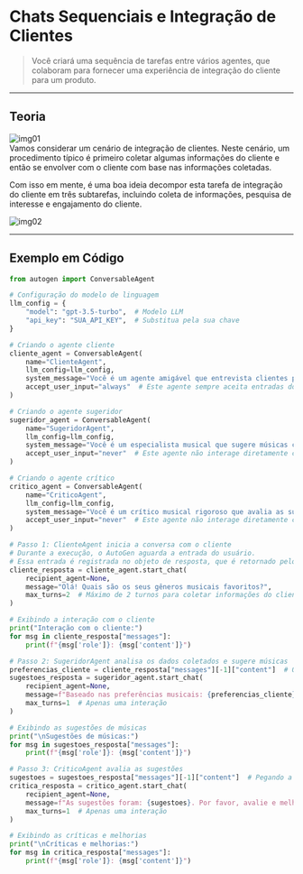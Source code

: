 # Chats Sequenciais e Integração de Clientes

> Você criará uma sequência de tarefas entre vários agentes,
que colaboram para fornecer uma experiência de integração do cliente para um produto.

---
## Teoria

![img01](https://github.com/user-attachments/assets/c6dffbc3-de71-4191-88df-7e357296fd12)<br>
Vamos considerar um cenário de integração de clientes.
Neste cenário, um procedimento típico é primeiro coletar algumas informações do cliente e então se envolver com o cliente
com base nas informações coletadas.

Com isso em mente, é uma boa ideia decompor esta tarefa de integração do cliente em três subtarefas,
incluindo coleta de informações, pesquisa de interesse e engajamento do cliente.

![img02](https://github.com/user-attachments/assets/f80245a5-53da-4cb8-b673-b945bcdaa043)<br>

---
## Exemplo em Código

```python
from autogen import ConversableAgent

# Configuração do modelo de linguagem
llm_config = {
    "model": "gpt-3.5-turbo",  # Modelo LLM
    "api_key": "SUA_API_KEY",  # Substitua pela sua chave
}

# Criando o agente cliente
cliente_agent = ConversableAgent(
    name="ClienteAgent",
    llm_config=llm_config,
    system_message="Você é um agente amigável que entrevista clientes para entender seus gostos musicais.",
    accept_user_input="always"  # Este agente sempre aceita entradas do usuário
)

# Criando o agente sugeridor
sugeridor_agent = ConversableAgent(
    name="SugeridorAgent",
    llm_config=llm_config,
    system_message="Você é um especialista musical que sugere músicas com base nos gostos fornecidos pelo ClienteAgent.",
    accept_user_input="never"  # Este agente não interage diretamente com o usuário
)

# Criando o agente crítico
critico_agent = ConversableAgent(
    name="CriticoAgent",
    llm_config=llm_config,
    system_message="Você é um crítico musical rigoroso que avalia as sugestões fornecidas pelo SugeridorAgent.",
    accept_user_input="never"  # Este agente não interage diretamente com o usuário
)

# Passo 1: ClienteAgent inicia a conversa com o cliente
# Durante a execução, o AutoGen aguarda a entrada do usuário.
# Essa entrada é registrada no objeto de resposta, que é retornado pelo método start_chat e armazenado em cliente_resposta
cliente_resposta = cliente_agent.start_chat(
    recipient_agent=None,
    message="Olá! Quais são os seus gêneros musicais favoritos?",
    max_turns=2  # Máximo de 2 turnos para coletar informações do cliente
)

# Exibindo a interação com o cliente
print("Interação com o cliente:")
for msg in cliente_resposta["messages"]:
    print(f"{msg['role']}: {msg['content']}")

# Passo 2: SugeridorAgent analisa os dados coletados e sugere músicas
preferencias_cliente = cliente_resposta["messages"][-1]["content"]  # Obtendo a última resposta do cliente
sugestoes_resposta = sugeridor_agent.start_chat(
    recipient_agent=None,
    message=f"Baseado nas preferências musicais: {preferencias_cliente}, sugira músicas apropriadas.",
    max_turns=1  # Apenas uma interação
)

# Exibindo as sugestões de músicas
print("\nSugestões de músicas:")
for msg in sugestoes_resposta["messages"]:
    print(f"{msg['role']}: {msg['content']}")

# Passo 3: CriticoAgent avalia as sugestões
sugestoes = sugestoes_resposta["messages"][-1]["content"]  # Pegando a última resposta
critica_resposta = critico_agent.start_chat(
    recipient_agent=None,
    message=f"As sugestões foram: {sugestoes}. Por favor, avalie e melhore se necessário.",
    max_turns=1  # Apenas uma interação
)

# Exibindo as críticas e melhorias
print("\nCríticas e melhorias:")
for msg in critica_resposta["messages"]:
    print(f"{msg['role']}: {msg['content']}")
```

